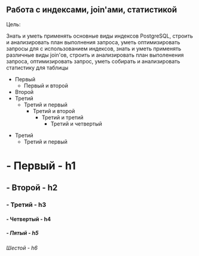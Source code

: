 ## Работа с индексами, join'ами, статистикой

Цель:

Знать и уметь применять основные виды индексов PostgreSQL, строить и анализировать план выполнения запроса, 
уметь оптимизировать запросы для с использованием индексов, знать и уметь применять различные виды join'ов, 
строить и анализировать план выполенения запроса, оптимизировать запрос, уметь собирать и анализировать статистику для таблицы


+ Первый
  + Первый и второй
+ Второй
+ Третий
  + Третий и первый
    + Третий и второй   
      + Третий и третий
        + Третий и четвертый

* Третий 
  * Третий и первый

# - Первый       - h1

## - Второй      - h2

### - Третий     - h3

#### - Четвертый - h4

##### - Пятый    - h5

###### Шестой    - h6
